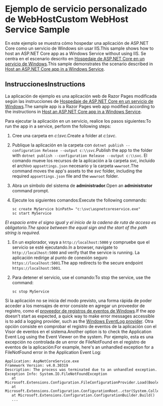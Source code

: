 # <a name="custom-webhost-service-sample"></a><span data-ttu-id="bcbd0-101">Ejemplo de servicio personalizado de WebHost</span><span class="sxs-lookup"><span data-stu-id="bcbd0-101">Custom WebHost Service Sample</span></span>

<span data-ttu-id="bcbd0-102">En este ejemplo se muestra cómo hospedar una aplicación de ASP.NET Core como un servicio de Windows sin usar IIS.</span><span class="sxs-lookup"><span data-stu-id="bcbd0-102">This sample shows how to host an ASP.NET Core app as a Windows Service without using IIS.</span></span> <span data-ttu-id="bcbd0-103">Se centra en el escenario descrito en [Hospedaje de ASP.NET Core en un servicio de Windows](https://docs.microsoft.com/aspnet/core/host-and-deploy/windows-service).</span><span class="sxs-lookup"><span data-stu-id="bcbd0-103">This sample demonstrates the scenario described in [Host an ASP.NET Core app in a Windows Service](https://docs.microsoft.com/aspnet/core/host-and-deploy/windows-service).</span></span>

## <a name="instructions"></a><span data-ttu-id="bcbd0-104">Instrucciones</span><span class="sxs-lookup"><span data-stu-id="bcbd0-104">Instructions</span></span>

<span data-ttu-id="bcbd0-105">La aplicación de ejemplo es una aplicación web de Razor Pages modificada según las instrucciones de [Hospedaje de ASP.NET Core en un servicio de Windows](https://docs.microsoft.com/aspnet/core/host-and-deploy/windows-service).</span><span class="sxs-lookup"><span data-stu-id="bcbd0-105">The sample app is a Razor Pages web app modified according to the instructions in [Host an ASP.NET Core app in a Windows Service](https://docs.microsoft.com/aspnet/core/host-and-deploy/windows-service).</span></span>

<span data-ttu-id="bcbd0-106">Para ejecutar la aplicación en un servicio, realice los pasos siguientes:</span><span class="sxs-lookup"><span data-stu-id="bcbd0-106">To run the app in a service, perform the following steps:</span></span>

1. <span data-ttu-id="bcbd0-107">Cree una carpeta en *c:\svc*.</span><span class="sxs-lookup"><span data-stu-id="bcbd0-107">Create a folder at *c:\svc*.</span></span>

1. <span data-ttu-id="bcbd0-108">Publique la aplicación en la carpeta con `dotnet publish --configuration Release --output c:\\svc`.</span><span class="sxs-lookup"><span data-stu-id="bcbd0-108">Publish the app to the folder with `dotnet publish --configuration Release --output c:\\svc`.</span></span> <span data-ttu-id="bcbd0-109">El comando mueve los recursos de la aplicación a la carpeta *svc*, incluido el archivo `appsettings.json` necesario y la carpeta `wwwroot`.</span><span class="sxs-lookup"><span data-stu-id="bcbd0-109">The command moves the app's assets to the *svc* folder, including the required `appsettings.json` file and the `wwwroot` folder.</span></span>

1. <span data-ttu-id="bcbd0-110">Abra un símbolo del sistema de **administrador**.</span><span class="sxs-lookup"><span data-stu-id="bcbd0-110">Open an **administrator** command prompt.</span></span>

1. <span data-ttu-id="bcbd0-111">Ejecute los siguientes comandos:</span><span class="sxs-lookup"><span data-stu-id="bcbd0-111">Execute the following commands:</span></span>

   ```console
   sc create MyService binPath= "c:\svc\aspnetcoreservice.exe"
   sc start MyService
   ```

  <span data-ttu-id="bcbd0-112">*El espacio entre el signo igual y el inicio de la cadena de ruta de acceso es obligatorio.*</span><span class="sxs-lookup"><span data-stu-id="bcbd0-112">*The space between the equal sign and the start of the path string is required.*</span></span>

1. <span data-ttu-id="bcbd0-113">En un explorador, vaya a `http://localhost:5000` y compruebe que el servicio se esté ejecutando.</span><span class="sxs-lookup"><span data-stu-id="bcbd0-113">In a browser, navigate to `http://localhost:5000` and verify that the service is running.</span></span> <span data-ttu-id="bcbd0-114">La aplicación redirige al punto de conexión seguro `https://localhost:5001`.</span><span class="sxs-lookup"><span data-stu-id="bcbd0-114">The app redirects to the secure endpoint `https://localhost:5001`.</span></span>

1. <span data-ttu-id="bcbd0-115">Para detener el servicio, use el comando:</span><span class="sxs-lookup"><span data-stu-id="bcbd0-115">To stop the service, use the command:</span></span>

   ```console
   sc stop MyService
   ```

<span data-ttu-id="bcbd0-116">Si la aplicación no se inicia del modo previsto, una forma rápida de poder acceder a los mensajes de error consiste en agregar un proveedor de registro, como el [proveedor de registros de eventos de Windows](https://docs.microsoft.com/aspnet/core/fundamentals/logging/index#eventlog).</span><span class="sxs-lookup"><span data-stu-id="bcbd0-116">If the app doesn't start as expected, a quick way to make error messages accessible is to add a logging provider, such as the [Windows EventLog provider](https://docs.microsoft.com/aspnet/core/fundamentals/logging/index#eventlog).</span></span> <span data-ttu-id="bcbd0-117">Otra opción consiste en comprobar el registro de eventos de la aplicación con el Visor de eventos en el sistema.</span><span class="sxs-lookup"><span data-stu-id="bcbd0-117">Another option is to check the Application Event Log using the Event Viewer on the system.</span></span> <span data-ttu-id="bcbd0-118">Por ejemplo, esta es una excepción no controlada de un error de FileNotFound en el registro de eventos de la aplicación:</span><span class="sxs-lookup"><span data-stu-id="bcbd0-118">For example, here's an unhandled exception for a FileNotFound error in the Application Event Log:</span></span>

```console
Application: AspNetCoreService.exe
Framework Version: v4.0.30319
Description: The process was terminated due to an unhandled exception.
Exception Info: System.IO.FileNotFoundException
   at Microsoft.Extensions.Configuration.FileConfigurationProvider.Load(Boolean)
   at Microsoft.Extensions.Configuration.ConfigurationRoot..ctor(System.Collections.Generic.IList`1<Microsoft.Extensions.Configuration.IConfigurationProvider>)
   at Microsoft.Extensions.Configuration.ConfigurationBuilder.Build()
   ...
```
